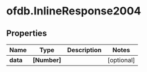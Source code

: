 # ofdb.InlineResponse2004

## Properties

Name | Type | Description | Notes
------------ | ------------- | ------------- | -------------
**data** | **[Number]** |  | [optional] 


